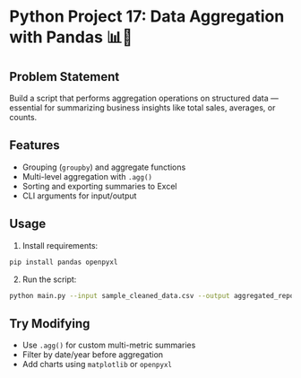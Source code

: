 # Python Project 17: Data Aggregation with Pandas 📊🧠

## Problem Statement
Build a script that performs aggregation operations on structured data — essential for summarizing business insights like total sales, averages, or counts.

## Features
- Grouping (`groupby`) and aggregate functions
- Multi-level aggregation with `.agg()`
- Sorting and exporting summaries to Excel
- CLI arguments for input/output

## Usage
1. Install requirements:
```bash
pip install pandas openpyxl
```
2. Run the script:
```bash
python main.py --input sample_cleaned_data.csv --output aggregated_report.xlsx
```

## Try Modifying
- Use `.agg()` for custom multi-metric summaries
- Filter by date/year before aggregation
- Add charts using `matplotlib` or `openpyxl`
